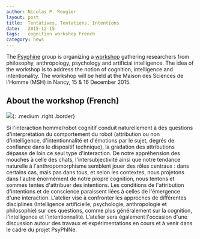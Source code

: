 ```yaml
---
author: Nicolas P. Rougier
layout: post
title:  Tentatives, Tentations, Intentions
date:   2015-12-15
tags:   cognition workshop French
category: news
---
```


The [Psyphine] group is organizing a [workshop] gathering researchers from
philosophy, anthropology, psychology and artificial intelligence. The idea of
the workshop is to address the notion of cognition, intelligence and
intentionality. The workshop will be held at the Maison des Sciences de l'Homme
(MSH) in Nancy, 15 & 16 December 2015.

[workshop]: http://poincare.univ-lorraine.fr/fr/manifestations/tentatives-tentations-intentions-journees-psyphine-2015
[Psyphine]: http://www.msh-lorraine.fr/index.php?id=673

## About the workshop (French)

![]({{site.baseurl}}/images/psyphine.png){: .medium .right .border}

Si l'interaction homme/robot cognitif conduit naturellement à des questions
d'interprétation du comportement du robot (attribution ou non d'intelligence,
d'intentionnalité et d'émotions par le sujet, degrés de confiance dans le
dispositif technique), la gradation des attributions dépasse de loin ce seul
type d'interaction. De notre appréhension des mouches à celle des chats,
l'intersubjectivité ainsi que notre tendance naturelle à l'anthropomorphisme
semblent jouer des rôles centraux : dans certains cas, mais pas dans tous, et
selon les contextes, nous projetons dans l'autre énormément de notre propre
cognition, nous tentons et sommes tentés d'attribuer des intentions. Les
conditions de l'attribution d'intentions et de conscience paraissent liées à
celles de l'émergence d'une interaction. L'atelier vise à confronter les
approches de différentes disciplines (Intelligence artificielle,
psychologie, anthropologie et philosophie) sur ces questions, comme plus
généralement sur la cognition, l'intelligence et l'intentionnalité. L'atelier
sera également l'occasion d'une discussion autour des travaux et
expérimentations en cours et à venir dans le cadre du projet PsyPhINe.
